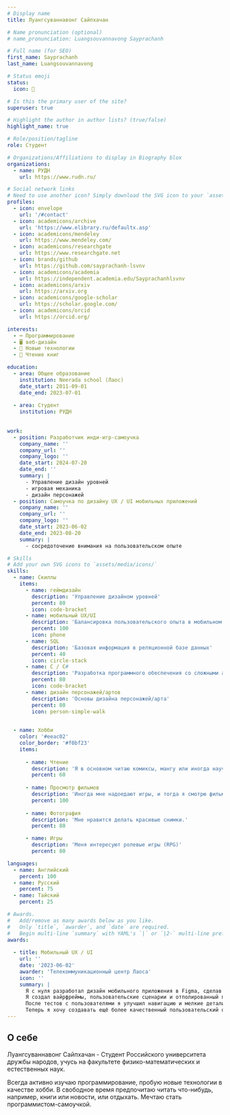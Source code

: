 ```yaml
---
# Display name
title: Луангсуваннавонг Сайпхачан

# Name pronunciation (optional)
# name_pronunciation: Luangsouvannavong Sayprachanh

# Full name (for SEO)
first_name: Sayprachanh
last_name: Luangsouvannavong

# Status emoji
status:
  icon: 🥞

# Is this the primary user of the site?
superuser: true

# Highlight the author in author lists? (true/false)
highlight_name: true

# Role/position/tagline
role: Студент

# Organizations/Affiliations to display in Biography blox
organizations:
  - name: РУДН
    url: https://www.rudn.ru/

# Social network links
# Need to use another icon? Simply download the SVG icon to your `assets/media/icons/` folder.
profiles:
  - icon: envelope
    url: '/#contact'
  - icon: academicons/archive
    url: 'https://www.elibrary.ru/defaultx.asp'
  - icon: academicons/mendeley
    url: https://www.mendeley.com/
  - icon: academicons/researchgate
    url: https://www.researchgate.net
  - icon: brands/github
    url: https://github.com/sayprachanh-lsvnv
  - icon: academicons/academia
    url: https://independent.academia.edu/Sayprachanhlsvnv
  - icon: academicons/arxiv
    url: https://arxiv.org
  - icon: academicons/google-scholar
    url: https://scholar.google.com/
  - icon: academicons/orcid
    url: https://orcid.org/

interests:
  - ⌨️ Программирование
  - 🖥️ веб-дизайн
  - 🤖 Новые технологии
  - 📖 Чтение книг

education:
  - area: Общее образование
    institution: Neerada school (Лаос)
    date_start: 2011-09-01
    date_end: 2023-07-01
      
  - area: Студент
    institution: РУДН 
      
    
work:
  - position: Разработчик инди-игр-самоучка
    company_name: ''
    company_url: ''
    company_logo: ''
    date_start: 2024-07-20
    date_end: ''
    summary: |
      - Управление дизайн уровней
      - игровая механика
      - дизайн персонажей
  - position: Самоучка по дизайну UX / UI мобильных приложений
    company_name: ''
    company_url: ''
    company_logo: ''
    date_start: 2023-06-02
    date_end: 2023-08-20
    summary: |
      - сосредоточение внимания на пользовательском опыте

# Skills
# Add your own SVG icons to `assets/media/icons/`
skills:
  - name: Скиллы
    items:
      - name: геймдизайн
        description: 'Управление дизайном уровней'
        percent: 80
        icon: code-bracket
      - name: мобильный UX/UI
        description: 'Балансировка пользовательского опыта в мобильном приложении'
        percent: 100
        icon: phone
      - name: SQL
        description: 'Базовая информация в реляционной базе данных'
        percent: 40
        icon: circle-stack
      - name: C / C#
        description: 'Разработка программного обеспечения со сложными алгоритмами'
        percent: 80
        icon: code-bracket
      - name: дизайн персонажей/артов
        description: 'Основы дизайна персонажей/арта'
        percent: 80
        icon: person-simple-walk

      
  - name: Хобби
    color: '#eeac02'
    color_border: '#f0bf23'
    items:
     
      - name: Чтение
        description: 'Я в основном читаю комиксы, мангу или иногда научную фантастику'
        percent: 60
        
      - name: Просмотр фильмов
        description: 'Иногда мне надоедают игры, и тогда я смотрю фильмы'
        percent: 100
        
      - name: Фотография
        description: 'Мне нравится делать красивые снимки.'
        percent: 80

      - name: Игры
        description: 'Меня интересуют ролевые игры (RPG)'
        percent: 80

languages:
  - name: Английский
    percent: 100
  - name: Русский
    percent: 75
  - name: Тайский
    percent: 25

# Awards.
#   Add/remove as many awards below as you like.
#   Only `title`, `awarder`, and `date` are required.
#   Begin multi-line `summary` with YAML's `|` or `|2-` multi-line prefix and indent 2 spaces below.
awards:
      
  - title: Мобильный UX / UI
    url: ''
    date: '2023-06-02'
    awarder: 'Телекоммуникационный центр Лаоса'
    icon: ''
    summary: |
      Я с нуля разработал дизайн мобильного приложения в Figma, сделав упор на понятный UX/UI.
      Я создал вайрфреймы, пользовательские сценарии и отполированный прототип с продуманной цветовой схемой и удобными кнопками.
      После тестов с пользователями я улучшил навигацию и мелкие детали, например, анимации. Этот проект показал мне, как хороший дизайн делает приложения интуитивными и приятными.
      Теперь я хочу создавать ещё более качественный пользовательский опыт.  
---
```


## О себе

  Луангсуваннавонг Сайпхачан - Студент Российского университета дружбы народов,
  учусь на факультете физико-математических и естественных наук.

  Всегда активно изучаю программирование,
  пробую новые технологии в качестве хобби.
  В свободное время предпочитаю читать что-нибудь, например, книги или новости, или отдыхать.
  Мечтаю стать программистом-самоучкой.
